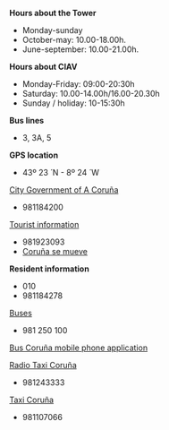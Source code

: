 **Hours about the Tower**

* Monday-sunday
* October-may: 10.00-18.00h.
* June-september: 10.00-21.00h.

**Hours about CIAV**

* Monday-Friday: 09:00-20:30h
* Saturday: 10.00-14.00h/16.00-20.30h
* Sunday / holiday: 10-15:30h

**Bus lines**

* 3, 3A, 5

**GPS location**

* 43º 23 ́ N - 8º 24 ́ W

[City Government of A Coruña](http://www.coruna.es)

* 981184200

[Tourist information](http://www.turismocoruna.com)

* 981923093
* [Coruña se mueve](http://www.corunasemueve.com)

**Resident information**

* 010
* 981184278

[Buses](http://www.tranviascoruna.com)

* 981 250 100

[Bus Coruña mobile phone application](http://www.buscoruna.eu)

[Radio Taxi Coruña](http://www.radiotaxicoruna.es)

* 981243333

[Taxi Coruña](http://www.taxicoruna.es)

* 981107066